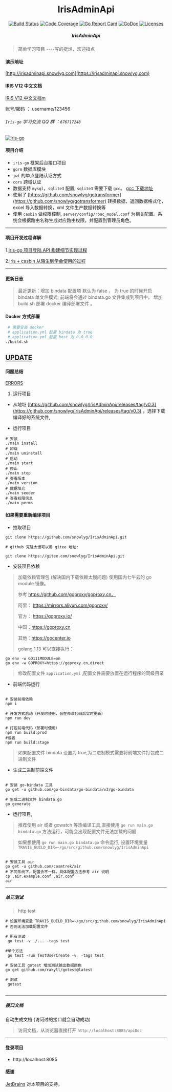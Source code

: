 <h1 align="center">IrisAdminApi</h1>

<div align="center">
    <a href="https://travis-ci.org/snowlyg/IrisAdminApi"><img src="https://travis-ci.org/snowlyg/IrisAdminApi.svg?branch=master" alt="Build Status"></a>
    <a href="https://codecov.io/gh/snowlyg/IrisAdminApi"><img src="https://codecov.io/gh/snowlyg/IrisAdminApi/branch/master/graph/badge.svg" alt="Code Coverage"></a>
    <a href="https://goreportcard.com/report/github.com/snowlyg/IrisAdminApi"><img src="https://goreportcard.com/badge/github.com/snowlyg/IrisAdminApi" alt="Go Report Card"></a>
    <a href="https://godoc.org/github.com/snowlyg/IrisAdminApi"><img src="https://godoc.org/github.com/snowlyg/IrisAdminApi?status.svg" alt="GoDoc"></a>
    <a href="https://github.com/snowlyg/IrisAdminApi/blob/master/LICENSE"><img src="https://img.shields.io/github/license/snowlyg/IrisAdminApi" alt="Licenses"></a>
    <h5 align="center">IrisAdminApi</h5>
</div>

> 简单学习项目 ----写的挺烂，欢迎指点
>
#### 演示地址
[http://irisadminapi.snowlyg.com](https://irisadminapi.snowlyg.com)

#### IRIS V12 中文文档
[IRIS V12 中文文档m](https://www.snowlyg.com/chapter/1)

账号/密码 ： username/123456

###### `Iris-go` 学习交流 QQ 群 ：`676717248`
<a target="_blank" href="//shang.qq.com/wpa/qunwpa?idkey=cc99ccf86be594e790eacc91193789746af7df4a88e84fe949e61e5c6d63537c"><img border="0" src="http://pub.idqqimg.com/wpa/images/group.png" alt="Iris-go" title="Iris-go"></a>


#### 项目介绍
- `iris-go` 框架后台接口项目
- `gorm` 数据库模块 
- `jwt` 的单点登陆认证方式
- `cors` 跨域认证
- 数据支持 `mysql`，`sqlite3` 配置; `sqlite3` 需要下载 `gcc`。  [gcc 下载地址](http://mingw-w64.org/doku.php/download)
- 使用了 [https://github.com/snowlyg/gotransformer](https://github.com/snowlyg/gotransformer) 转换数据，返回数据格式化，excel 导入数据转换，xml 文件生产数据转换等 
- 使用 `casbin` 做权限控制, `server/config/rbac_model.conf` 为相关配置。系统会根据路由名称生成对应路由权限，并配置到管理员角色。

 
---

#### 项目开发过程详解

1.[Iris-go 项目登陆 API 构建细节实现过程](https://www.snowlyg.com/#/detail/1)

2.[iris + casbin 从陌生到学会使用的过程](https://www.snowlyg.com/#/detail/2)

---

#### 更新日志

> 最近更新：增加 bindata 配置项 默认为 false ， 为 true 的时候开启 bindata 单文件模式;
> 前端将会通过 bindata.go 文件集成到项目中。
> 增加 build.sh 部署 docker 编译部署文件 。

#### Docker 方式部署
```bash
 # 需要安装 docker 
 # application.yml 配置 bindata 为 true
 # application.yml 配置 host 为 0.0.0.0
./build.sh

```

[UPDATE](UPDATE.MD)
---

#### 问题总结

[ERRORS](ERRORS.MD)


1. 运行项目
- 从地址 [https://github.com/snowlyg/IrisAdminApi/releases/tag/v0.3](https://github.com/snowlyg/IrisAdminApi/releases/tag/v0.3) ，选择下载编译好的系统文件,

- 运行项目 

```shell script
# 安装
./main install
# 卸载
./main uninstall
# 启动
./main start
# 停止
./main stop
# 查看版本
./main version
# 数据填充
./main seeder
# 查看权限信息
./main perms
```


#### 如果需要重新编译项目

- 拉取项目

```shell script
git clone https://github.com/snowlyg/IrisAdminApi.git

# github 克隆太慢可以用 gitee 地址:

git clone https://gitee.com/snowlyg/IrisAdminApi.git

```

- 安装项目依赖

>加载依赖管理包 (解决国内下载依赖太慢问题)
>使用国内七牛云的 go module 镜像。
>
>参考 https://github.com/goproxy/goproxy.cn。
>
>阿里： https://mirrors.aliyun.com/goproxy/
>
>官方： https://goproxy.io/
>
>中国：https://goproxy.cn
>
>其他：https://gocenter.io
>
>golang 1.13 可以直接执行：
```shell script
go env -w GO111MODULE=on
go env -w GOPROXY=https://goproxy.cn,direct
```

> 修改配置文件 `application.yml` ,配置文件需要放置在运行程序的同级目录

- 前端代码运行
```shell script

# 安装前端依赖
npm i

# 开发方式启动（开发时使用，会在修改代码后实时更新）
npm run dev 

# 打包前端代码（部署时使用）
npm run build:prod  
#或者  
npm run build:stage

```
> 如果配置文件 bindata 设置为 true,为二进制模式需要将前端文件打包成二进制文件
- 生成二进制前端文件
```shell script

# 安装 go-bindata 工具
go get -u github.com/go-bindata/go-bindata/v3/go-bindata

# 生成二进制文件 bindata.go
go generate 

```

- 运行项目,
>推荐使用 air 或者 gowatch 等热编译工具,直接使用 `go run main.go bindata.go`  方法运行，可能会出现配置文件无法加载的问题

>如果想使用 `go run main.go bindata.go` 命令运行, 设置环境变量 `TRAVIS_BUILD_DIR=~/go/src/github.com/snowlyg/IrisAdminApi`

```shell script

# 安装工具 air    
go get -u github.com/cosmtrek/air
# 不同系统下，配置会不一样。具体配置方法参考 air 说明
cp .air.example.conf .air.conf
air
```

---
##### 单元测试 
> http test
>
> 

```shell script
# 设置环境变量 TRAVIS_BUILD_DIR=~/go/src/github.com/snowlyg/IrisAdminApi
# 否则无法加载配置文件

# 所有测试
 go test -v ./... -tags test
 
#单个方法
 go test -run TestUserCreate -v  -tags test

# 安装工具 gotest 增加测试输出数据颜色
go get github.com/rakyll/gotest@latest

# 测试
 gotest  
 
```

---

##### 接口文档
自动生成文档 (访问过的接口就会自动成功)
>访问文档，从浏览器直接打开 `http://localhost:8085/apiDoc`
---

#### 登录项目
- http://localhost:8085

#### 感谢 

[JetBrains](https://www.jetbrains.com/?from=IrisAdminApi) 对本项目的支持。

